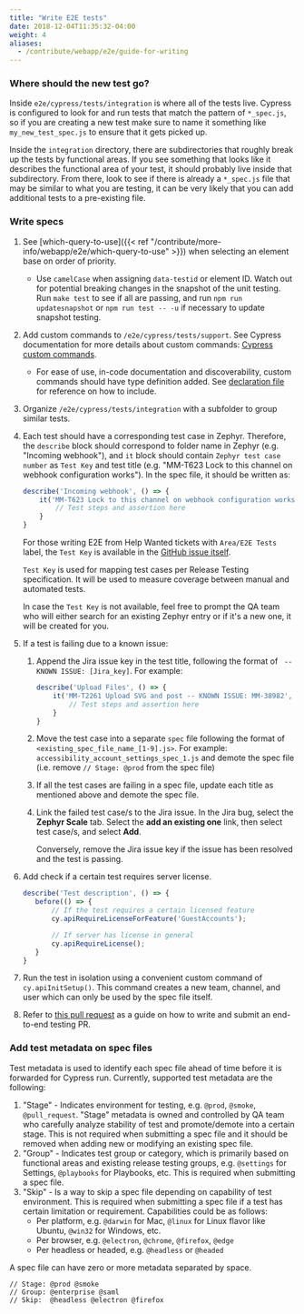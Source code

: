 ```yaml
---
title: "Write E2E tests"
date: 2018-12-04T11:35:32-04:00
weight: 4
aliases:
  - /contribute/webapp/e2e/guide-for-writing
---
```


### Where should the new test go?

Inside `e2e/cypress/tests/integration` is where all of the tests live. Cypress is configured to look for and run tests that match the pattern of `*_spec.js`, so if you are creating a new test make sure to name it something like `my_new_test_spec.js` to ensure that it gets picked up.

Inside the `integration` directory, there are subdirectories that roughly break up the tests by functional areas. If you see something that looks like it describes the functional area of your test, it should probably live inside that subdirectory. From there, look to see if there is already a `*_spec.js` file that may be similar to what you are testing, it can be very likely that you can add additional tests to a pre-existing file.

### Write specs

1. See [which-query-to-use]({{< ref "/contribute/more-info/webapp/e2e/which-query-to-use" >}}) when selecting an element base on order of priority.
   - Use `camelCase` when assigning `data-testid` or element ID. Watch out for potential breaking changes in the snapshot of the unit testing.  Run `make test` to see if all are passing, and run `npm run updatesnapshot` or `npm run test -- -u` if necessary to update snapshot testing.
2. Add custom commands to `/e2e/cypress/tests/support`. See Cypress documentation for more details about custom commands: [Cypress custom commands](https://docs.cypress.io/api/cypress-api/custom-commands.html).
   - For ease of use, in-code documentation and discoverability, custom commands should have type definition added. See [declaration file](https://github.com/mattermost/mattermost-webapp/blob/master/e2e/cypress/tests/support/api/user.d.ts) for reference on how to include.
3. Organize `/e2e/cypress/tests/integration` with a subfolder to group similar tests.
4. Each test should have a corresponding test case in Zephyr. Therefore, the `describe` block should correspond to folder name in Zephyr (e.g. "Incoming webhook"), and `it` block should contain `Zephyr test case number` as `Test Key` and test title (e.g. "MM-T623 Lock to this channel on webhook configuration works"). In the spec file, it should be written as:

    ```javascript
    describe('Incoming webhook', () => {
        it('MM-T623 Lock to this channel on webhook configuration works', () => {
            // Test steps and assertion here
        }
    }
    ```

    For those writing E2E from Help Wanted tickets with `Area/E2E Tests` label, the `Test Key` is available in the [GitHub issue itself](https://github.com/mattermost/mattermost-server/issues/18523).

    `Test Key` is used for mapping test cases per Release Testing specification. It will be used to measure coverage between manual and automated tests.

    In case the `Test Key` is not available, feel free to prompt the QA team who will either search for an existing Zephyr entry or if it's a new one, it will be created for you.

5. If a test is failing due to a known issue:
   1. Append the Jira issue key in the test title, following the format of ` -- KNOWN ISSUE: [Jira_key]`. For example:
        ```javascript
        describe('Upload Files', () => {
            it('MM-T2261 Upload SVG and post -- KNOWN ISSUE: MM-38982', () => {
                // Test steps and assertion here
            }
        }
        ```
   2. Move the test case into a separate `spec` file following the format of `<existing_spec_file_name_[1-9].js>`. For example:
     `accessibility_account_settings_spec_1.js` and demote the spec file (i.e. remove `// Stage: @prod` from the spec file)

   3. If all the test cases are failing in a spec file, update each title as mentioned above and demote the spec file.

   4. Link the failed test case/s to the Jira issue. In the Jira bug, select the **Zephyr Scale** tab. Select the **add an existing one** link, then select test case/s, and select **Add**.

      Conversely, remove the Jira issue key if the issue has been resolved and the test is passing.

6. Add check if a certain test requires server license.
    ```javascript
    describe('Test description', () => {
       before(() => {
           // If the test requires a certain licensed feature
           cy.apiRequireLicenseForFeature('GuestAccounts');

           // If server has license in general
           cy.apiRequireLicense();
       }
    }
    ```

7. Run the test in isolation using a convenient custom command of `cy.apiInitSetup()`. This command creates a new team, channel, and user which can only be used by the spec file itself.

8. Refer to [this pull request](https://github.com/mattermost/mattermost-webapp/pull/5891/files) as a guide on how to write and submit an end-to-end testing PR.

### Add test metadata on spec files

Test metadata is used to identify each spec file ahead of time before it is forwarded for Cypress run. Currently, supported test metadata are the following:

1. "Stage" - Indicates environment for testing, e.g. `@prod`, `@smoke`, `@pull_request`. "Stage" metadata is owned and controlled by QA team who carefully analyze stability of test and promote/demote into a certain stage. This is not required when submitting a spec file and it should be removed when adding new or modifying an existing spec file.
2. "Group" - Indicates test group or category, which is primarily based on functional areas and existing release testing groups, e.g. `@settings` for Settings, `@playbooks` for Playbooks, etc. This is required when submitting a spec file.
3. "Skip" - Is a way to skip a spec file depending on capability of test environment. This is required when submitting a spec file if a test has certain limitation or requirement. Capabilities could be as follows:
   - Per platform, e.g. `@darwin` for Mac, `@linux` for Linux flavor like Ubuntu, `@win32` for Windows, etc.
   - Per browser, e.g. `@electron`, `@chrome`, `@firefox`, `@edge`
   - Per headless or headed, e.g. `@headless` or `@headed`

A spec file can have zero or more metadata separated by space.
```
// Stage: @prod @smoke
// Group: @enterprise @saml
// Skip:  @headless @electron @firefox
```
